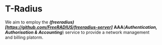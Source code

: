 # T-Radius
We aim to employ the ***(freeradius)[https://github.com/FreeRADIUS/freeradius-server]*** **AAA**(***Authentication, Authorisation & Accounting***)
service to provide a network management and billing platorm.
